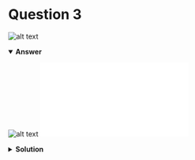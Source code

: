 # Question 3
![alt text](q3.png)

<details open>
<summary><b>Answer</b></summary>

![alt text](a3.svg)
![alt text](a3.py)
</details>

<details>
<summary><b>Solution</b></summary>

![alt text](s3.png)</details>
